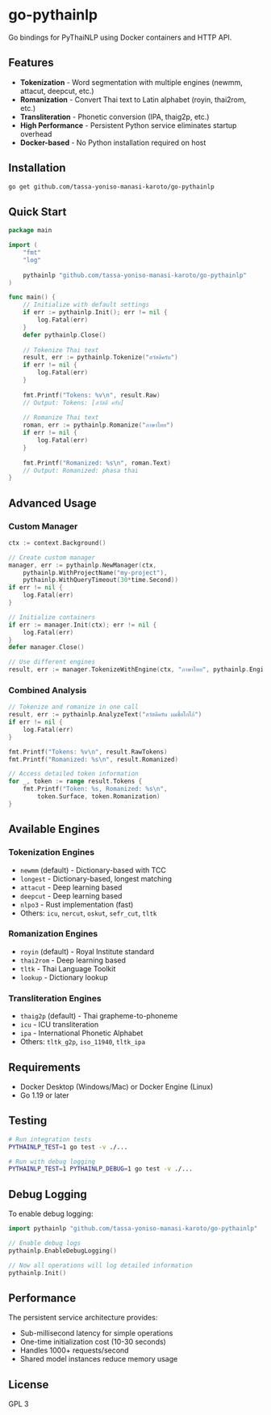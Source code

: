 # go-pythainlp

Go bindings for PyThaiNLP using Docker containers and HTTP API.

## Features

- **Tokenization** - Word segmentation with multiple engines (newmm, attacut, deepcut, etc.)
- **Romanization** - Convert Thai text to Latin alphabet (royin, thai2rom, etc.)
- **Transliteration** - Phonetic conversion (IPA, thaig2p, etc.)
- **High Performance** - Persistent Python service eliminates startup overhead
- **Docker-based** - No Python installation required on host

## Installation

```bash
go get github.com/tassa-yoniso-manasi-karoto/go-pythainlp
```

## Quick Start

```go
package main

import (
    "fmt"
    "log"
    
    pythainlp "github.com/tassa-yoniso-manasi-karoto/go-pythainlp"
)

func main() {
    // Initialize with default settings
    if err := pythainlp.Init(); err != nil {
        log.Fatal(err)
    }
    defer pythainlp.Close()
    
    // Tokenize Thai text
    result, err := pythainlp.Tokenize("สวัสดีครับ")
    if err != nil {
        log.Fatal(err)
    }
    
    fmt.Printf("Tokens: %v\n", result.Raw)
    // Output: Tokens: [สวัสดี ครับ]
    
    // Romanize Thai text
    roman, err := pythainlp.Romanize("ภาษาไทย")
    if err != nil {
        log.Fatal(err)
    }
    
    fmt.Printf("Romanized: %s\n", roman.Text)
    // Output: Romanized: phasa thai
}
```

## Advanced Usage

### Custom Manager

```go
ctx := context.Background()

// Create custom manager
manager, err := pythainlp.NewManager(ctx,
    pythainlp.WithProjectName("my-project"),
    pythainlp.WithQueryTimeout(30*time.Second))
if err != nil {
    log.Fatal(err)
}

// Initialize containers
if err := manager.Init(ctx); err != nil {
    log.Fatal(err)
}
defer manager.Close()

// Use different engines
result, err := manager.TokenizeWithEngine(ctx, "ภาษาไทย", pythainlp.EngineAttaCut)
```

### Combined Analysis

```go
// Tokenize and romanize in one call
result, err := pythainlp.AnalyzeText("สวัสดีครับ ผมชื่อโกโก้")
if err != nil {
    log.Fatal(err)
}

fmt.Printf("Tokens: %v\n", result.RawTokens)
fmt.Printf("Romanized: %s\n", result.Romanized)

// Access detailed token information
for _, token := range result.Tokens {
    fmt.Printf("Token: %s, Romanized: %s\n", 
        token.Surface, token.Romanization)
}
```

## Available Engines

### Tokenization Engines
- `newmm` (default) - Dictionary-based with TCC
- `longest` - Dictionary-based, longest matching
- `attacut` - Deep learning based
- `deepcut` - Deep learning based
- `nlpo3` - Rust implementation (fast)
- Others: `icu`, `nercut`, `oskut`, `sefr_cut`, `tltk`

### Romanization Engines
- `royin` (default) - Royal Institute standard
- `thai2rom` - Deep learning based
- `tltk` - Thai Language Toolkit
- `lookup` - Dictionary lookup

### Transliteration Engines
- `thaig2p` (default) - Thai grapheme-to-phoneme
- `icu` - ICU transliteration
- `ipa` - International Phonetic Alphabet
- Others: `tltk_g2p`, `iso_11940`, `tltk_ipa`

## Requirements

- Docker Desktop (Windows/Mac) or Docker Engine (Linux)
- Go 1.19 or later

## Testing

```bash
# Run integration tests
PYTHAINLP_TEST=1 go test -v ./...

# Run with debug logging
PYTHAINLP_TEST=1 PYTHAINLP_DEBUG=1 go test -v ./...
```

## Debug Logging

To enable debug logging:

```go
import pythainlp "github.com/tassa-yoniso-manasi-karoto/go-pythainlp"

// Enable debug logs
pythainlp.EnableDebugLogging()

// Now all operations will log detailed information
pythainlp.Init()
```

## Performance

The persistent service architecture provides:
- Sub-millisecond latency for simple operations
- One-time initialization cost (10-30 seconds)
- Handles 1000+ requests/second
- Shared model instances reduce memory usage

## License

GPL 3